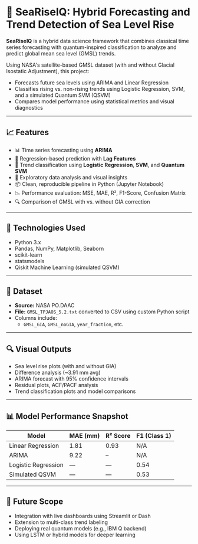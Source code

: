 # 🌊 SeaRiseIQ: Hybrid Forecasting and Trend Detection of Sea Level Rise

**SeaRiseIQ** is a hybrid data science framework that combines classical time series forecasting with quantum-inspired classification to analyze and predict global mean sea level (GMSL) trends.

Using NASA's satellite-based GMSL dataset (with and without Glacial Isostatic Adjustment), this project:
- Forecasts future sea levels using ARIMA and Linear Regression
- Classifies rising vs. non-rising trends using Logistic Regression, SVM, and a simulated Quantum SVM (QSVM)
- Compares model performance using statistical metrics and visual diagnostics

---

## 📈 Features

- 📊 Time series forecasting using **ARIMA**
- 🔁 Regression-based prediction with **Lag Features**
- 🧠 Trend classification using **Logistic Regression**, **SVM**, and **Quantum SVM**
- 🧪 Exploratory data analysis and visual insights
- 📦 Clean, reproducible pipeline in Python (Jupyter Notebook)
- 📉 Performance evaluation: MSE, MAE, R², F1-Score, Confusion Matrix
- 🔍 Comparison of GMSL with vs. without GIA correction

---

## 🧠 Technologies Used

- Python 3.x
- Pandas, NumPy, Matplotlib, Seaborn
- scikit-learn
- statsmodels
- Qiskit Machine Learning (simulated QSVM)

---

## 📁 Dataset

- **Source:** NASA PO.DAAC  
- **File:** `GMSL_TPJAOS_5.2.txt` converted to CSV using custom Python script  
- Columns include:
  - `GMSL_GIA`, `GMSL_noGIA`, `year_fraction`, etc.

---

## 🔍 Visual Outputs

- Sea level rise plots (with and without GIA)
- Difference analysis (~3.91 mm avg)
- ARIMA forecast with 95% confidence intervals
- Residual plots, ACF/PACF analysis
- Trend classification plots and model comparisons

---

## 📊 Model Performance Snapshot

| Model               | MAE (mm) | R² Score | F1 (Class 1) |
|---------------------|----------|----------|---------------|
| Linear Regression   | 1.81     | 0.93     | N/A           |
| ARIMA               | 9.22     | –        | N/A           |
| Logistic Regression | —        | —        | 0.54          |
| Simulated QSVM      | —        | —        | 0.53          |

---

## 🚀 Future Scope

- Integration with live dashboards using Streamlit or Dash
- Extension to multi-class trend labeling
- Deploying real quantum models (e.g., IBM Q backend)
- Using LSTM or hybrid models for deeper learning
